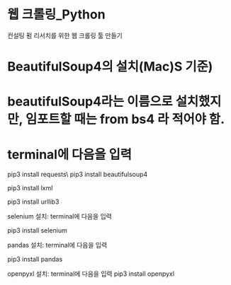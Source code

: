 # 웹 크롤링_Python
컨설팅 펌 리서치를 위한 웹 크롤링 툴 만들기

# BeautifulSoup4의 설치(Mac)S 기준)
# beautifulSoup4라는 이름으로 설치했지만, 임포트할 때는 from bs4 라 적어야 함.
# terminal에 다음을 입력

pip3 install requests\\
pip3 install beautifulsoup4

pip3 install lxml

pip3 install urllib3

selenium 설치:
terminal에 다음을 입력

pip3 install selenium

pandas 설치:
terminal에 다음을 입력

pip3 install pandas

openpyxl 설치:
terminal에 다음을 입력
pip3 install openpyxl

